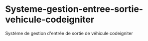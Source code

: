 # Systeme-gestion-entree-sortie-vehicule-codeigniter
Système de gestion d'entrée de sortie de véhicule codeigniter
